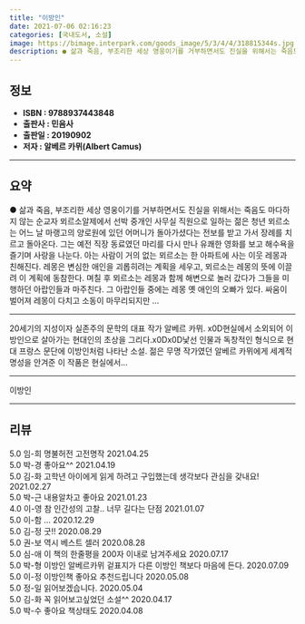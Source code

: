 ```yaml
---
title: "이방인"
date: 2021-07-06 02:16:23
categories: [국내도서, 소설]
image: https://bimage.interpark.com/goods_image/5/3/4/4/318815344s.jpg
description: ● 삶과 죽음, 부조리한 세상 영웅이기를 거부하면서도 진실을 위해서는 죽음도 마다하지 않는 순교자 뫼르소알제에서 선박 중개인 사무실 직원으로 일하는 젊은 청년 뫼르소는 어느 날 마랭고의 양로원에 있던 어머니가 돌아가셨다는 전보를 받고 가서 장례를 치르고 돌아온다. 그는 예전 직장 동료
---
```


## **정보**

- **ISBN : 9788937443848**
- **출판사 : 민음사**
- **출판일 : 20190902**
- **저자 : 알베르 카뮈(Albert Camus)**

------



## **요약**

●  삶과 죽음, 부조리한 세상 영웅이기를 거부하면서도 진실을 위해서는 죽음도 마다하지 않는 순교자 뫼르소알제에서 선박 중개인 사무실 직원으로 일하는 젊은 청년 뫼르소는 어느 날 마랭고의 양로원에 있던 어머니가 돌아가셨다는 전보를 받고 가서 장례를 치르고 돌아온다. 그는 예전 직장 동료였던 마리를 다시 만나 유쾌한 영화를 보고 해수욕을 즐기며 사랑을 나눈다. 아는 사람이 거의 없는 뫼르소는 한 아파트에 사는 이웃 레몽과 친해진다. 레몽은 변심한 애인을 괴롭히려는 계획을 세우고, 뫼르소는 레몽의 뜻에 이끌려 이 계획에 동참한다. 며칠 후 뫼르소는 레몽과 함께 해변으로 놀러 갔다가 그들을 미행하던 아랍인들과 마주친다. 그 아랍인들 중에는 레몽 옛 애인의 오빠가 있다. 싸움이 벌어져 레몽이 다치고 소동이 마무리되지만 ...

------

20세기의 지성이자 실존주의 문학의 대표 작가 알베르 카뮈. x0D현실에서 소외되어 이방인으로 살아가는 현대인의 초상을 그리다.x0Dx0D낯선 인물과 독창적인 형식으로 현대 프랑스 문단에 이방인처럼 나타난 소설. 젊은 무명 작가였던 알베르 카뮈에게 세계적 명성을 안겨준 이 작품은 현실에서... 

------


이방인 

------


## **리뷰** 

5.0 임-희 명불허전 고전명작 2021.04.25 <br/>5.0 박-경 좋아요^^ 2021.04.19 <br/>5.0 김-화 고학년 아이에게 읽게 하려고 구입했는데 생각보다 관심을 갖내요! 2021.02.27 <br/>5.0 박-근 내용알차고 좋아요 2021.01.23 <br/>4.0 이-영 참 인간성의 고찰..
너무 길다는 단점 2021.01.07 <br/>5.0 이-함 ... 2020.12.29 <br/>5.0 김-정 굿!! 2020.08.29 <br/>5.0 권-보 역시 베스트 셀러 2020.08.28 <br/>5.0 심-애 이 책의 한줄평을 200자 이내로 남겨주세요 2020.07.17 <br/>5.0 박-형 이방인 알베르카뮈 겉표지가 다른 이방인 책보다 마음에 든다.
 2020.07.09 <br/>5.0 이-정 이방인책 좋아요
추천드립니다 2020.05.08 <br/>5.0 정-일 읽어보겠습니다. 2020.05.04 <br/>5.0 김-화 꼭 읽어보고싶었던 소설^^ 2020.04.17 <br/>5.0 박-수 좋아요
책상태도 2020.04.08 <br/>